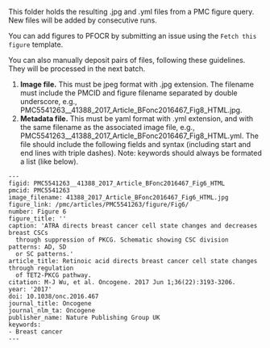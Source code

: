 This folder holds the resulting .jpg and .yml files from a PMC figure query. New files will be added by consecutive runs.

You can add figures to PFOCR by submitting an issue using the `Fetch this figure` template.

You can also manually deposit pairs of files, following these guidelines. They will be processed in the next batch.

1. **Image file.** This must be jpeg format with .jpg extension. The filename must include the PMCID and figure filename separated by double underscore, e.g., PMC5541263__41388_2017_Article_BFonc2016467_Fig8_HTML.jpg.
2. **Metadata file.** This must be yaml format with .yml extension, and with the same filename as the associated image file, e.g., PMC5541263__41388_2017_Article_BFonc2016467_Fig8_HTML.yml. The file should include the following fields and syntax (including start and end lines with triple dashes). Note: keywords should always be formated a list (like below).
```
---
figid: PMC5541263__41388_2017_Article_BFonc2016467_Fig6_HTML
pmcid: PMC5541263
image_filename: 41388_2017_Article_BFonc2016467_Fig6_HTML.jpg
figure_link: /pmc/articles/PMC5541263/figure/Fig6/
number: Figure 6
figure_title: ''
caption: 'ATRA directs breast cancer cell state changes and decreases breast CSCs
  through suppression of PKCG. Schematic showing CSC division patterns: AD, SD
  or SC patterns.'
article_title: Retinoic acid directs breast cancer cell state changes through regulation
  of TET2-PKCG pathway.
citation: M-J Wu, et al. Oncogene. 2017 Jun 1;36(22):3193-3206.
year: '2017'
doi: 10.1038/onc.2016.467
journal_title: Oncogene
journal_nlm_ta: Oncogene
publisher_name: Nature Publishing Group UK
keywords:
- Breast cancer
---
```
